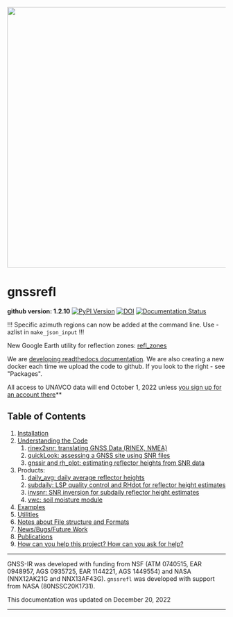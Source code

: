 
<p align=center>
<img src="https://morefunwithgps.com/public_html/gnssrefl-images-sm.jpg" width=600 />
</p>

# gnssrefl

**github version: 1.2.10** [![PyPI Version](https://img.shields.io/pypi/v/gnssrefl.svg)](https://pypi.python.org/pypi/gnssrefl) [![DOI](https://zenodo.org/badge/doi/10.5281/zenodo.5601495.svg)](http://dx.doi.org/10.5281/zenodo.5601495) [![Documentation Status](https://readthedocs.org/projects/gnssrefl/badge/?version=latest)](https://gnssrefl.readthedocs.io/en/latest/?badge=latest)

!!! Specific azimuth regions can now be added at the command line. Use -azlist in <code>make_json_input</code> !!!

New Google Earth utility for reflection zones: [refl_zones](docs/pages/utilities.md)

We are [developing readthedocs documentation](https://gnssrefl.readthedocs.io/en/latest/). We are also creating 
a new docker each time we upload the code to github. If you look to the right - see "Packages".

All access to UNAVCO data will end October 1, 2022 unless [you sign up for an account there](https://www.unavco.org/data/gps-gnss/file-server/file-server-access-examples.html)**

## Table of Contents

1. [Installation](docs/pages/README_install.md)
2. [Understanding the Code](docs/pages/understand.md)
    1. [rinex2snr: translating GNSS Data (RINEX, NMEA)](docs/pages/rinex2snr.md)
    2. [quickLook: assessing a GNSS site using SNR files](docs/pages/quickLook.md)
    3. [gnssir and rh_plot: estimating reflector heights from SNR data](docs/pages/gnssir.md)
3. Products:
    1. [daily_avg: daily average reflector heights](docs/pages/README_dailyavg.md)
    2. [subdaily: LSP quality control and RHdot for reflector height estimates](docs/pages/README_subdaily.md)
    3. [invsnr: SNR inversion for subdaily reflector height estimates](docs/pages/README_invsnr.md)
    4. [vwc: soil moisture module](docs/pages/README_vwc.md)
4. [Examples](docs/pages/first_drivethru.md)
5. [Utilities](docs/pages/utilities.md)
6. [Notes about File structure and Formats](docs/pages/file_structure.md)
7. [News/Bugs/Future Work](docs/pages/news.md)
8. [Publications](https://kristinelarson.net/publications)
9. [How can you help this project? How can you ask for help?](docs/pages/contributions_questions.md)

<HR> 

GNSS-IR was developed with funding from NSF (ATM 0740515, EAR 0948957, AGS 0935725, EAR 1144221, AGS 1449554) and 
NASA (NNX12AK21G and NNX13AF43G). <code>gnssrefl</code> was developed with support from NASA (80NSSC20K1731).

This documentation was updated on December 20, 2022
<HR>



